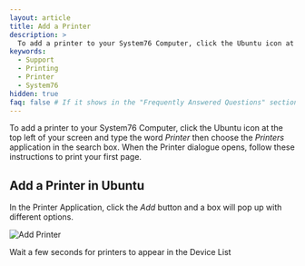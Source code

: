 ```yaml
---
layout: article
title: Add a Printer
description: >
  To add a printer to your System76 Computer, click the Ubuntu icon at the top left of your screen and type the word *Printer* then choose the *Printers* application in the search box. When the Printer dialogue opens, follow these instructions to print your first page. 
keywords:
  - Support
  - Printing
  - Printer
  - System76
hidden: true
faq: false # If it shows in the "Frequently Answered Questions" section
---
```


  To add a printer to your System76 Computer, click the Ubuntu icon at the top left of your screen and type the word *Printer* then choose the *Printers* application in the search box. When the Printer dialogue opens, follow these instructions to print your first page. 
## Add a Printer in Ubuntu

In the Printer Application, click the *Add* button and a box will pop up with different options.

![Add Printer]({{site.baseurl}}/images//add-a-printer/addprinterclick.png)

Wait a few seconds for printers to appear in the Device List


